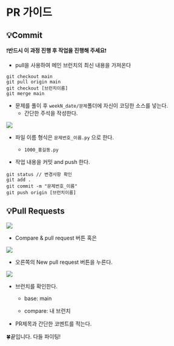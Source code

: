 # PR 가이드

## 💡Commit

❗**반드시 이 과정 진행 후 작업을 진행해 주세요**❗

* pull을 사용하여 메인 브런치의 최신 내용을 가져온다

```
git checkout main
git pull origin main
git checkout [브런치이름]
git merge main
```

* 문제를 풀이 후 `weekN_date/문제`폴더에 자신이 코딩한 소스를 넣는다.
  * 간단한 주석을 작성한다.

![](https://user-images.githubusercontent.com/114655005/221214600-1128b5e3-d79d-4965-a7cc-9fa73c59ea71.png)

* 파일 이름 형식은 `문제번호_이름.py` 으로 한다.

  * `1000_홍길동.py`

* 작업 내용을 커밋 and push 한다.
```
git status // 변경사항 확인
git add .
git commit -m "문제번호_이름"
git push origin [브런치이름]
```

## 💡Pull Requests

![](https://user-images.githubusercontent.com/114655005/221224677-3f4f08b4-3749-49fb-b42e-6d33195e18f7.png)

* Compare & pull request 버튼 혹은

![](https://user-images.githubusercontent.com/114655005/221225178-ffb2bc4b-53d7-4d9c-8fa2-909263a8094d.png)

* 오른쪽의 New pull request 버튼을 누른다.

![](https://user-images.githubusercontent.com/114655005/221225572-fef46c23-bbe9-47a0-9d93-c87e46f053f8.png)


* 브런치를 확인한다.

  * base: main

  * compare: 내 브런치

* PR제목과 간단한 코멘트를 적는다.

🍀끝입니다. 다들 파이팅!